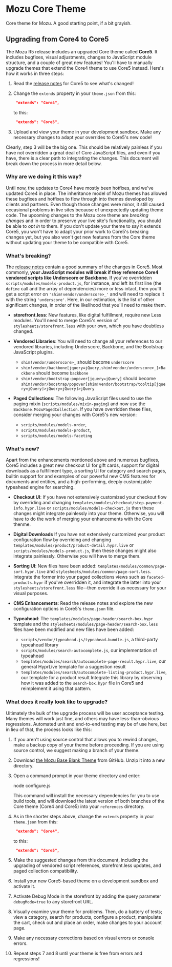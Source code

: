 ﻿# Mozu Core Theme

Core theme for Mozu. A good starting point, if a bit grayish.

## Upgrading from Core4 to Core5

The Mozu R5 release includes an upgraded Core theme called **Core5**. It includes bugfixes, visual adjustments, changes to JavaScript module structure, and a couple of great new features! You'll have to manually upgrade themes that extend the Core4 theme to use Core5 instead. Here's how it works in three steps:

1. Read the [release notes](RELEASE_NOTES.md) for Core5 to see what's changed!

2. Change the `extends` property in your `theme.json` from this:
   ```json
    "extends": "Core4",
   ```
   to this:
   ```json
    "extends": "Core5",
   ```

3. Upload and view your theme in your development sandbox. Make any necessary changes to adapt your overrides to Core5's new code!

Clearly, step 3 will be the big one. This should be relatively painless if you have not overridden a great deal of Core JavaScript files, and even if you have, there is a clear path to integrating the changes. This document will break down the process in more detail below.

### Why are we doing it this way?

Until now, the updates to Core4 have mostly been hotfixes, and we've updated Core4 in place. The inheritance model of Mozu themes has allowed these bugfixes and hotfixes to flow through into themes developed by clients and partners. Even though those changes were minor, it still caused occasional problems in live sites because of unexpectedly updating theme code. The upcoming changes to the Mozu core theme are *breaking changes* and in order to preserve your live site's functionality, you should be able to *opt in* to them. If you don't update your theme to say it extends Core5, you won't have to adapt your prior work to Core5's breaking changes yet, but you also won't get new features from the Core theme without updating your theme to be compatible with Core5.

### What's breaking?

The [release notes](RELEASE_NOTES.md) contain a good summary of the changes in Core5. Most commonly, **your JavaScript modules will break if they reference Core4 vendored scripts like Underscore or Backbone**. If you've overridden `scripts/modules/models-product.js`, for instance, and left its first line (the `define` call and the array of dependencies) more or less intact, then you'll get a script error on `'shim!vendor/underscore>_'` and will need to replace it with the string `'underscore'`. Here, in our estimation, is the list of other significant changes, in order of the likelihood that you'll need to make them.

* **storefront.less**: New features, like digital fulfillment, require new Less modules. You'll need to merge Core5's version of `stylesheets/storefront.less` with your own, which you have doubtless changed.

* **Vendored Libraries**: You will need to change all your references to our vendored libraries, including Underscore, Backbone, and the Bootstrap JavaScript plugins.
  * `shim!vendor/underscore>_` should become `underscore`
  * `shim!vendor/backbone[jquery=jQuery,shim!vendor/underscore>_]>Backbone` should become `backbone`
  * `shim!vendor/bootstrap-popover[jquery=jQuery]` should become `shim!vendor/boostrap/popover[shim!vendor/bootstrap/tooltip[jquery=jQuery]>jQuery=jQuery]>jQuery`

* **Paged Collections**: The following JavaScript files used to use the paging mixin (`scripts/modules/mixin-paging`) and now use the `Backbone.MozuPagedCollection`. If you have overridden these files, consider merging your changes with Core5's new version:
  * `scripts/modules/models-order`,
  * `scripts/modules/models-product`,
  * `scripts/modules/models-faceting`

### What's new?

Apart from the enhancements mentioned above and numerous bugfixes, Core5 includes a great new checkout UI for gift cards, support for digital downloads as a fulfillment type, a sorting UI for category and search pages, builtin support for and examples of our powerful new CMS features for documents and entities, and a high-performing, deeply customizable typeahead engine for searching.

* **Checkout UI**: If you have not extensively customized your checkout flow by overriding and changing `templates/modules/checkout/step-payment-info.hypr.live` or `scripts/modules/models-checkout.js` then these changes might integrate painlessly into your theme. Otherwise, you will have to do the work of merging your enhancements with the Core thenme.

* **Digital Downloads** If you have not extensively customized your product configuration flow by overriding and changing `templates/modules/product/product-detail.hypr.live` or `scripts/modules/models-product.js`, then these changes might also integrate painlessly. Otherwise you will have to merge them.

* **Sorting UI**: New files have been added: `templates/modules/common/page-sort.hypr.live` and `stylesheets/modules/common/page-sort.less`. Integrate the former into your paged collections views such as `faceted-products.hypr` if you've overridden it, and integrate the latter into your `stylesheets/storefront.less` file--then override it as necessary for your visual purposes.

* **CMS Enhancements**: Read the release notes and explore the new configuration options in Core5's `theme.json` file.

* **Typeahead**: The `templates/modules/page-header/search-box.hypr` template and the `stylesheets/modules/page-header/search-box.less` files have been modified and new files have been added: 
  *  `scripts/vendor/typeahead.js/typeahead.bundle.js`, a third-party typeahead library
  *  `scripts/modules/search-autocomplete.js`, our implementation of typeahead
  *  `templates/modules/search/autocomplete-page-result.hypr.live`, our general HyprLive template for a suggestion result
  *  `templates/modules/search/autocomplete-listing-product.hypr.live`, our template for a product result
Integrate this library by observing how it was added to the `search-box.hypr` file in Core5 and reimplement it using that pattern.

### What does it really look like to upgrade?

Ultimately the bulk of the upgrade process will be user acceptance testing. Many themes will work just fine, and others may have less-than-obvious regressions. Automated unit and end-to-end testing may be of use here, but in lieu of that, the process looks like this:

1. If you aren't using source control that allows you to rewind changes, make a backup copy of your theme before proceeding. If you are using source control, we suggest making a branch of your theme.

2. Download [the Mozu Base Blank Theme](https://github.com/Mozu/base-blank-theme) from GitHub. Unzip it into a new directory.

3. Open a command prompt in your theme directory and enter:

      node configure.js

   This command will install the necessary dependencies for you to use build tools, and will download the latest version of both branches of the Core theme (Core4 and Core5) into your `references` directory.

4. As in the shorter steps above, change the `extends` property in your `theme.json` from this:
   ```json
    "extends": "Core4",
   ```
   to this:
   ```json
    "extends": "Core5",
   ```
5. Make the suggested changes from this document, including the upgrading of vendored script references, storefront.less updates, and paged collection compatibility.

6. Install your new Core5-based theme on a development sandbox and activate it.

7. Activate Debug Mode in the storefront by adding the query parameter `debugMode=true` to any storefront URL.

7. Visually examine your theme for problems. Then, do a battery of tests; view a category, search for products, configure a product, manipulate the cart, check out and place an order, make changes to your account page.

8. Make any necessary corrections based on visual errors or console errors.

9. Repeat steps 7 and 8 until your theme is free from errors and regressions!